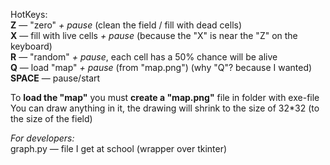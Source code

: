HotKeys:  
**Z** — "zero" _+ pause_ (clean the field / fill with dead cells)  
**X** — fill with live cells _+ pause_ (because the "X" is near the "Z" on the keyboard)  
**R** — "random" _+ pause_, each cell has a 50% chance will be alive  
**Q** — load "map" _+ pause_ (from "map.png") (why "Q"? because I wanted)  
**SPACE** — pause/start
  
To **load the "map"** you must **create a "map.png"** file in folder with exe-file  
You can draw anything in it, the drawing will shrink to the size of 32*32 (to the size of the field)  


_For developers:_  
graph.py — file I get at school (wrapper over tkinter)  
